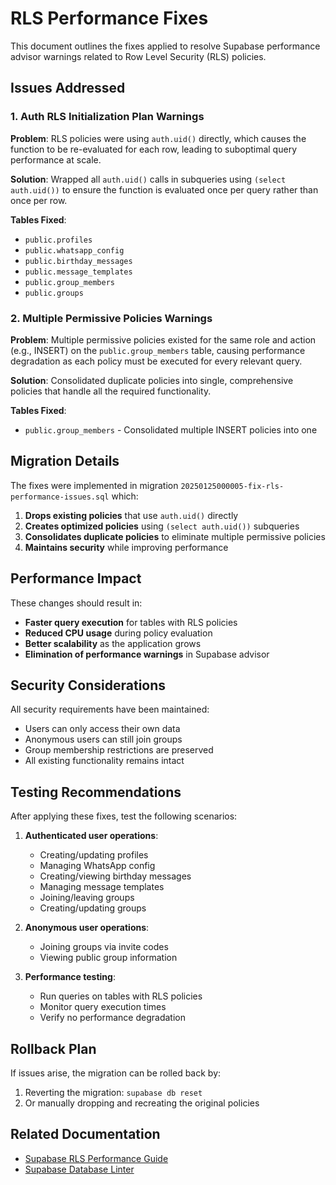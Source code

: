 # RLS Performance Fixes

This document outlines the fixes applied to resolve Supabase performance advisor warnings related to Row Level Security (RLS) policies.

## Issues Addressed

### 1. Auth RLS Initialization Plan Warnings

**Problem**: RLS policies were using `auth.uid()` directly, which causes the function to be re-evaluated for each row, leading to suboptimal query performance at scale.

**Solution**: Wrapped all `auth.uid()` calls in subqueries using `(select auth.uid())` to ensure the function is evaluated once per query rather than once per row.

**Tables Fixed**:
- `public.profiles`
- `public.whatsapp_config`
- `public.birthday_messages`
- `public.message_templates`
- `public.group_members`
- `public.groups`

### 2. Multiple Permissive Policies Warnings

**Problem**: Multiple permissive policies existed for the same role and action (e.g., INSERT) on the `public.group_members` table, causing performance degradation as each policy must be executed for every relevant query.

**Solution**: Consolidated duplicate policies into single, comprehensive policies that handle all the required functionality.

**Tables Fixed**:
- `public.group_members` - Consolidated multiple INSERT policies into one

## Migration Details

The fixes were implemented in migration `20250125000005-fix-rls-performance-issues.sql` which:

1. **Drops existing policies** that use `auth.uid()` directly
2. **Creates optimized policies** using `(select auth.uid())` subqueries
3. **Consolidates duplicate policies** to eliminate multiple permissive policies
4. **Maintains security** while improving performance

## Performance Impact

These changes should result in:

- **Faster query execution** for tables with RLS policies
- **Reduced CPU usage** during policy evaluation
- **Better scalability** as the application grows
- **Elimination of performance warnings** in Supabase advisor

## Security Considerations

All security requirements have been maintained:

- Users can only access their own data
- Anonymous users can still join groups
- Group membership restrictions are preserved
- All existing functionality remains intact

## Testing Recommendations

After applying these fixes, test the following scenarios:

1. **Authenticated user operations**:
   - Creating/updating profiles
   - Managing WhatsApp config
   - Creating/viewing birthday messages
   - Managing message templates
   - Joining/leaving groups
   - Creating/updating groups

2. **Anonymous user operations**:
   - Joining groups via invite codes
   - Viewing public group information

3. **Performance testing**:
   - Run queries on tables with RLS policies
   - Monitor query execution times
   - Verify no performance degradation

## Rollback Plan

If issues arise, the migration can be rolled back by:

1. Reverting the migration: `supabase db reset`
2. Or manually dropping and recreating the original policies

## Related Documentation

- [Supabase RLS Performance Guide](https://supabase.com/docs/guides/database/postgres/row-level-security#call-functions-with-select)
- [Supabase Database Linter](https://supabase.com/docs/guides/database/database-linter) 